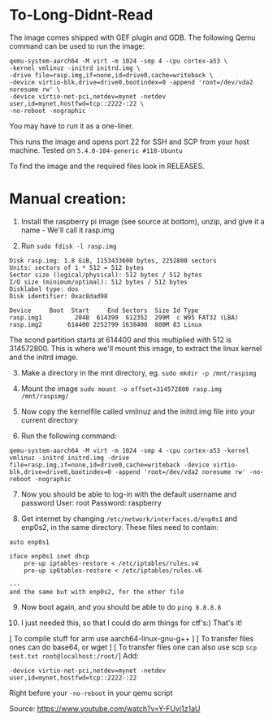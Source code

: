 # To-Long-Didnt-Read
The image comes shipped with GEF plugin and GDB. The following Qemu command can be used to run the image:
```
qemu-system-aarch64 -M virt -m 1024 -smp 4 -cpu cortex-a53 \
-kernel vmlinuz -initrd initrd.img \
-drive file=rasp.img,if=none,id=drive0,cache=writeback \
-device virtio-blk,drive=drive0,bootindex=0 -append 'root=/dev/vda2 noresume rw' \
-device virtio-net-pci,netdev=mynet -netdev user,id=mynet,hostfwd=tcp::2222-:22 \
-no-reboot -nographic
```
You may have to run it as a one-liner.

This runs the image and opens port 22 for SSH and SCP from your host machine. Tested on `5.4.0-104-generic #118-Ubuntu`

To find the image and the required files look in RELEASES.


# Manual creation:
1. Install the raspberry pi image (see source at bottom), unzip, and give it a name - We'll call it rasp.img

2. Run `sudo fdisk -l rasp.img`
```
Disk rasp.img: 1.8 GiB, 1153433600 bytes, 2252800 sectors
Units: sectors of 1 * 512 = 512 bytes
Sector size (logical/physical): 512 bytes / 512 bytes
I/O size (minimum/optimal): 512 bytes / 512 bytes
Disklabel type: dos
Disk identifier: 0xac8dad98

Device     Boot  Start     End Sectors  Size Id Type
rasp.img1         2048  614399  612352  299M  c W95 FAT32 (LBA)
rasp.img2       614400 2252799 1638400  800M 83 Linux
```

The scond partition starts at 614400 and this multiplied with 512 is 314572800. This is where we'll mount 
this image, to extract the linux kernel and the initrd image. 

3. Make a directory in the mnt directory, eg. `sudo mkdir -p /mnt/raspimg`

4. Mount the image `sudo mount -o offset=314572800 rasp.img /mnt/raspimg/`

5. Now copy the kernelfile called vmlinuz and the initrd.img file into your current directory

6. Run the following command:
```
qemu-system-aarch64 -M virt -m 1024 -smp 4 -cpu cortex-a53 -kernel vmlinuz -initrd initrd.img -drive file=rasp.img,if=none,id=drive0,cache=writeback -device virtio-blk,drive=drive0,bootindex=0 -append 'root=/dev/vda2 noresume rw' -no-reboot -nographic
``` 

7. Now you should be able to log-in with the default username and password
User: root
Password: raspberry

8. Get internet by changing `/etc/network/interfaces.d/enp0s1` and enp0s2, in the same directory. These files need to contain:
```
auto enp0s1

iface enp0s1 inet dhcp
	pre-up iptables-restore < /etc/iptables/rules.v4
	pre-up ip6tables-restore < /etc/iptables/rules.v6

---
and the same but with enp0s2, for the other file
```

9. Now boot again, and you should be able to do `ping 8.8.8.8`

10. I just needed this, so that I could do arm things for ctf's:) That's it!

[ To compile stuff for arm use aarch64-linux-gnu-g++ ] 
[ To transfer files ones can do base64, or wget ] 
[ To transfer files one can also use scp `scp test.txt root@localhost:/root/`]
Add:
```
-device virtio-net-pci,netdev=mynet -netdev user,id=mynet,hostfwd=tcp::2222-:22
```
Right before your `-no-reboot` in your qemu script

Source: https://www.youtube.com/watch?v=Y-FUvi1z1aU
